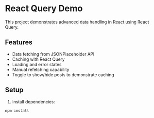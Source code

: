 # React Query Demo

This project demonstrates advanced data handling in React using React Query.

## Features

- Data fetching from JSONPlaceholder API
- Caching with React Query
- Loading and error states
- Manual refetching capability
- Toggle to show/hide posts to demonstrate caching

## Setup

1. Install dependencies:
```bash
npm install

